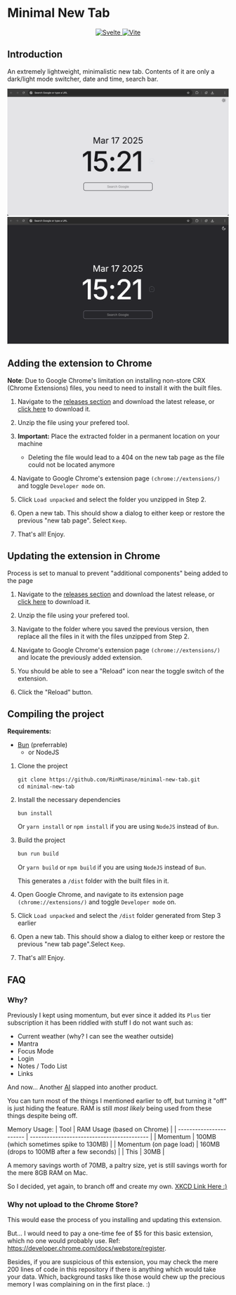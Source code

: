 # Minimal New Tab

<p align="center">
    <a href="https://svelte.dev/">
        <img alt="Svelte" src="https://img.shields.io/badge/Svelte-%5E5.0-FF3E00.svg?logo=svelte&style=for-the-badge&logoColor=white">
    </a>
    <a href="https://vitejs.dev/">
        <img alt="Vite" src="https://img.shields.io/badge/Vite-%5E6.0-646CFF.svg?logo=vite&style=for-the-badge&logoColor=white">
    </a>
</p>

## Introduction
An extremely lightweight, minimalistic new tab. Contents of it are only a dark/light mode switcher, date and time, search bar.

![Light](https://github.com/RinMinase/minimal-new-tab/blob/main/.github/sample-light.png?raw=true)
![Dark](https://github.com/RinMinase/minimal-new-tab/blob/main/.github/sample-dark.png?raw=true)


## Adding the extension to Chrome

**Note**: Due to Google Chrome's limitation on installing non-store CRX (Chrome Extensions) files, you need to need to install it with the built files.

1. Navigate to the [releases section](https://github.com/RinMinase/minimal-new-tab/releases) and download the latest release, or [click here](https://github.com/RinMinase/minimal-new-tab/releases/latest/download/newtab.zip) to download it.

2. Unzip the file using your prefered tool.

3. **Important:** Place the extracted folder in a permanent location on your machine
    - Deleting the file would lead to a 404 on the new tab page as the file could not be located anymore

4. Navigate to Google Chrome's extension page `(chrome://extensions/)` and toggle `Developer mode` on.

5. Click `Load unpacked` and select the folder you unzipped in Step 2.

6. Open a new tab. This should show a dialog to either keep or restore the previous "new tab page". Select `Keep`.

7. That's all! Enjoy.


## Updating the extension in Chrome

Process is set to manual to prevent "additional components" being added to the page

1. Navigate to the [releases section](https://github.com/RinMinase/minimal-new-tab/releases) and download the latest release, or [click here](https://github.com/RinMinase/minimal-new-tab/releases/latest/download/newtab.zip) to download it.

2. Unzip the file using your prefered tool.

3. Navigate to the folder where you saved the previous version, then replace all the files in it with the files unzipped from Step 2.

4. Navigate to Google Chrome's extension page `(chrome://extensions/)` and locate the previously added extension.

5. You should be able to see a "Reload" icon near the toggle switch of the extension.

6. Click the "Reload" button.


## Compiling the project

**Requirements:**
- [Bun](https://bun.sh/) (preferrable)
    - or NodeJS

1. Clone the project

    ```
    git clone https://github.com/RinMinase/minimal-new-tab.git
    cd minimal-new-tab
    ```

2. Install the necessary dependencies

    ```bash
    bun install
    ```

    Or `yarn install` or `npm install` if you are using `NodeJS` instead of `Bun`.

3. Build the project

    ```bash
    bun run build
    ```

    Or `yarn build` or `npm build` if you are using `NodeJS` instead of `Bun`.

    This generates a `/dist` folder with the built files in it.

4. Open Google Chrome, and navigate to its extension page `(chrome://extensions/)` and toggle `Developer mode` on.

5. Click `Load unpacked` and select the `/dist` folder generated from Step 3 earlier

6. Open a new tab. This should show a dialog to either keep or restore the previous "new tab page".Select `Keep`.

7. That's all! Enjoy.


## FAQ

### Why?

Previously I kept using momentum, but ever since it added its `Plus` tier subscription it has been riddled with stuff I do not want such as:
- Current weather (why? I can see the weather outside)
- Mantra
- Focus Mode
- Login
- Notes / Todo List
- Links

And now... Another [AI](https://momentumdash.com/blog/Ask-ai) slapped into another product.

You can turn most of the things I mentioned earlier to off, but turning it "off" is just hiding the feature. RAM is still _most likely_ being used from these things despite being off.

Memory Usage:
| Tool                    | RAM Usage (based on Chrome)                |
| ----------------------- | ------------------------------------------ |
| Momentum                | 100MB (which sometimes spike to 130MB)     |
| Momentum (on page load) | 160MB (drops to 100MB after a few seconds) |
| This                    | 30MB                                       |

A memory savings worth of 70MB, a paltry size, yet is still savings worth for the mere 8GB RAM on Mac. 

So I decided, yet again, to branch off and create my own. [XKCD Link Here :)](https://imgs.xkcd.com/comics/standards_2x.png)

### Why not upload to the Chrome Store?

This would ease the process of you installing and updating this extension.

But... I would need to pay a one-time fee of $5 for this basic extension, which no one would probably use. Ref: https://developer.chrome.com/docs/webstore/register.

Besides, if you are suspicious of this extension, you may check the mere 200 lines of code in this repository if there is anything which would take your data. Which, background tasks like those would chew up the precious memory I was complaining on in the first place. :)
